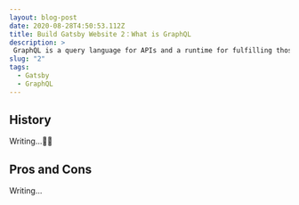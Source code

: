 ```yaml
---
layout: blog-post
date: 2020-08-28T4:50:53.112Z
title: Build Gatsby Website 2：What is GraphQL
description: >
 GraphQL is a query language for APIs and a runtime for fulfilling those queries with your existing data. GraphQL provides a complete and understandable description of the data in your API, gives clients the power to ask for exactly what they need and nothing more, makes it easier to evolve APIs over time, and enables powerful developer tools.
slug: "2"
tags:
  - Gatsby
  - GraphQL
---
```


## History

Writing...👨‍💻

## Pros and Cons

Writing...

